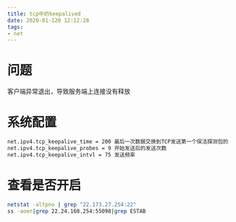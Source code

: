 ```yaml
---
title: tcp中的keepalived
date: 2020-01-120 12:12:28
tags:
- net
---
```


# 问题

客户端异常退出，导致服务端上连接没有释放

<!--more-->

# 系统配置

```bash
net.ipv4.tcp_keepalive_time = 200 最后一次数据交换到TCP发送第一个保活探测包的间隔，即允许的持续空闲时长
net.ipv4.tcp_keepalive_probes = 9 开始发送后的发送次数
net.ipv4.tcp_keepalive_intvl = 75 发送频率
```

# 查看是否开启

```bash
netstat -altpno | grep "22.173.27.254:22"
ss -aoen|grep 22.24.160.254:55098|grep ESTAB
```